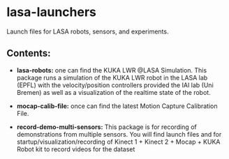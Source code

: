 # lasa-launchers
Launch files for LASA robots, sensors, and experiments.

## Contents:

- **lasa-robots:** one can find the KUKA LWR @LASA Simulation. This package runs a simulation of the KUKA LWR robot in the LASA lab (EPFL) with the velocity/position controllers provided the IAI lab (Uni Bremen) as well as a visualization of the realtime state of the robot.

- **mocap-calib-file:** once can find the latest Motion Capture Calibration File.

- **record-demo-multi-sensors:** This package is for recording of demonstrations from multiple sensors. You will find launch files and for startup/visualization/recording of Kinect 1 + Kinect 2 + Mocap + KUKA Robot kit to record videos for the dataset




